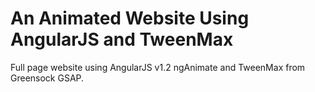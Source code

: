An Animated Website Using AngularJS and TweenMax
========================

Full page website using AngularJS v1.2 ngAnimate and TweenMax from Greensock GSAP.
